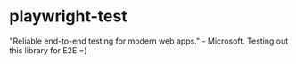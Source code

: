# playwright-test
"Reliable end-to-end testing for modern web apps." - Microsoft. Testing out this  library for E2E =)
